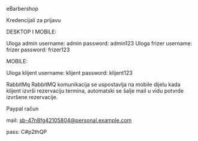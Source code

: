 eBarbershop

Kredencijali za prijavu

DESKTOP I MOBILE:

Uloga admin
  username: admin
  password: admin123
Uloga frizer 
  username: frizer
  password: frizer123


MOBILE:

Uloga klijent 
  username: klijent
  password: klijent123

RabbitMq
RabbitMQ komunikacija se uspostavlja na mobile dijelu kada klijent izvrši rezervaciju termina, automatski se šalje mail u vidu potvrde izvršene rezervacije.


Paypal račun

mail: sb-47n8fg42105804@personal.example.com

pass: C#p2thQP
